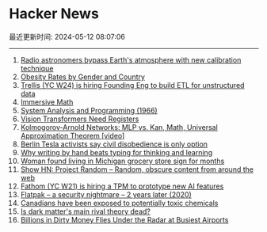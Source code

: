# Hacker News

最近更新时间: 2024-05-12 08:07:06

--- 
1. [Radio astronomers bypass Earth's atmosphere with new calibration technique](https://phys.org/news/2024-04-radio-astronomers-bypass-disturbing-earth.html) 
2. [Obesity Rates by Gender and Country](https://twitter.com/simongerman600/status/1788909369301639651) 
3. [Trellis (YC W24) is hiring Founding Eng to build ETL for unstructured data](https://www.ycombinator.com/companies/trellis/jobs/biNfViG-founding-engineers-full-time) 
4. [Immersive Math](http://immersivemath.com/ila/index.html) 
5. [System Analysis and Programming (1966)](https://www.scientificamerican.com/article/system-analysis-and-programming-christopher-strachey/) 
6. [Vision Transformers Need Registers](https://openreview.net/forum?id=2dnO3LLiJ1) 
7. [Kolmogorov-Arnold Networks: MLP vs. Kan, Math, Universal Approximation Theorem [video]](https://www.youtube.com/watch?v=-PFIkkwWdnM) 
8. [Berlin Tesla activists say civil disobedience is only option](https://www.dw.com/en/berlin-tesla-activists-say-civil-disobedience-is-only-option/a-69054007) 
9. [Why writing by hand beats typing for thinking and learning](https://text.npr.org/1250529661) 
10. [Woman found living in Michigan grocery store sign for months](https://www.nbcnews.com/news/us-news/woman-found-living-michigan-grocery-store-sign-complete-computer-keuri-rcna151750) 
11. [Show HN: Project Random – Random, obscure content from around the web](https://0xbeef.co.uk/random) 
12. [Fathom (YC W21) is hiring a TPM to prototype new AI features](https://www.ycombinator.com/companies/fathom/jobs/r4HKk2W-product-manager-ai) 
13. [Flatpak – a security nightmare – 2 years later (2020)](https://flatkill.org/2020/) 
14. [Canadians have been exposed to potentially toxic chemicals](https://www.ctvnews.ca/canada/millions-of-canadians-have-been-exposed-to-potentially-toxic-chemicals-and-they-re-not-going-anywhere-1.6878917) 
15. [Is dark matter's main rival theory dead?](https://theconversation.com/is-dark-matters-main-rival-theory-dead-theres-bad-news-from-the-cassini-spacecraft-and-other-recent-tests-228826) 
16. [Billions in Dirty Money Flies Under the Radar at Busiest Airports](https://www.wsj.com/business/airlines/heathrow-dubai-airports-billions-dirty-money-9f49cc7f) 
